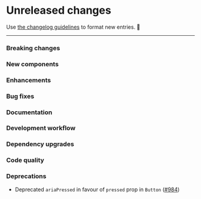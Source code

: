 # Unreleased changes

Use [the changelog guidelines](https://git.io/polaris-changelog-guidelines) to format new entries. 💜

---

### Breaking changes

### New components

### Enhancements

### Bug fixes

### Documentation

### Development workflow

### Dependency upgrades

### Code quality

### Deprecations

- Deprecated `ariaPressed` in favour of `pressed` prop in `Button` ([#984](https://github.com/Shopify/polaris-react/pull/984))
